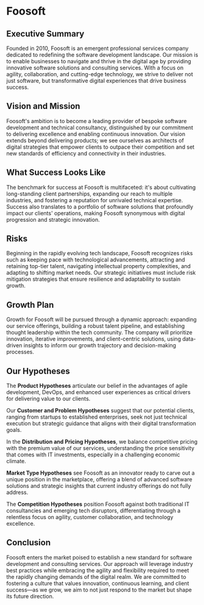 # Foosoft

## Executive Summary

Founded in 2010, Foosoft is an emergent professional services company dedicated
to redefining the software development landscape. Our mission is to enable
businesses to navigate and thrive in the digital age by providing innovative
software solutions and consulting services. With a focus on agility,
collaboration, and cutting-edge technology, we strive to deliver not just
software, but transformative digital experiences that drive business success.

## Vision and Mission

Foosoft's ambition is to become a leading provider of bespoke software
development and technical consultancy, distinguished by our commitment to
delivering excellence and enabling continuous innovation. Our vision extends
beyond delivering products; we see ourselves as architects of digital strategies
that empower clients to outpace their competition and set new standards of
efficiency and connectivity in their industries.

## What Success Looks Like

The benchmark for success at Foosoft is multifaceted: it's about cultivating
long-standing client partnerships, expanding our reach to multiple industries,
and fostering a reputation for unrivaled technical expertise. Success also
translates to a portfolio of software solutions that profoundly impact our
clients' operations, making Foosoft synonymous with digital progression and
strategic innovation.

## Risks

Beginning in the rapidly evolving tech landscape, Foosoft recognizes risks such
as keeping pace with technological advancements, attracting and retaining
top-tier talent, navigating intellectual property complexities, and adapting to
shifting market needs. Our strategic initiatives must include risk mitigation
strategies that ensure resilience and adaptability to sustain growth.

## Growth Plan

Growth for Foosoft will be pursued through a dynamic approach: expanding our
service offerings, building a robust talent pipeline, and establishing thought
leadership within the tech community. The company will prioritize innovation,
iterative improvements, and client-centric solutions, using data-driven insights
to inform our growth trajectory and decision-making processes.

## Our Hypotheses

The **Product Hypotheses** articulate our belief in the advantages of agile
development, DevOps, and enhanced user experiences as critical drivers for
delivering value to our clients.

Our **Customer and Problem Hypotheses** suggest that our potential clients,
ranging from startups to established enterprises, seek not just technical
execution but strategic guidance that aligns with their digital transformation
goals.

In the **Distribution and Pricing Hypotheses**, we balance competitive pricing
with the premium value of our services, understanding the price sensitivity that
comes with IT investments, especially in a challenging economic climate.

**Market Type Hypotheses** see Foosoft as an innovator ready to carve out a
unique position in the marketplace, offering a blend of advanced software
solutions and strategic insights that current industry offerings do not fully
address.

The **Competition Hypotheses** position Foosoft against both traditional IT
consultancies and emerging tech disruptors, differentiating through a relentless
focus on agility, customer collaboration, and technology excellence.

## Conclusion

Foosoft enters the market poised to establish a new standard for software
development and consulting services. Our approach will leverage industry best
practices while embracing the agility and flexibility required to meet the
rapidly changing demands of the digital realm. We are committed to fostering a
culture that values innovation, continuous learning, and client success—as we
grow, we aim to not just respond to the market but shape its future direction.
